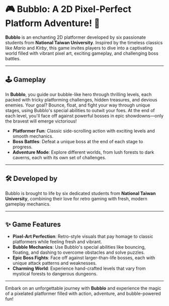 <!-- This template is the placeholder of our project -->
# 🎮 **Bubblo: A 2D Pixel-Perfect Platform Adventure!** 🌟

**Bubblo** is an enchanting 2D platformer developed by six passionate students from **National Taiwan University**. Inspired by the timeless classics like *Mario* and *Kirby*, this game invites players to dive into a captivating world filled with vibrant pixel art, exciting gameplay, and challenging boss battles.

---

## 🕹️ **Gameplay**

In **Bubblo**, you guide our bubble-like hero through thrilling levels, each packed with tricky platforming challenges, hidden treasures, and devious enemies. Your goal? Bounce, float, and fight your way through unique stages, using Bubblo's special abilities to outwit your foes. At the end of each level, you'll face off against powerful bosses in epic showdowns—only the bravest will emerge victorious!

- **Platformer Fun**: Classic side-scrolling action with exciting levels and smooth mechanics.
- **Boss Battles**: Defeat a unique boss at the end of each stage to progress.
- **Adventure Mode**: Explore different worlds, from lush forests to dark caverns, each with its own set of challenges.

---

## 🛠️ **Developed by**

Bubblo is brought to life by six dedicated students from **National Taiwan University**, combining their love for retro gaming with fresh, modern gameplay mechanics. 

---

## ✨ **Game Features**

- **Pixel-Art Perfection**: Retro-style visuals that pay homage to classic platformers while feeling fresh and vibrant.
- **Bubble Mechanics**: Use Bubblo's special abilities like bouncing, floating, and dashing to overcome obstacles and solve puzzles.
- **Epic Boss Fights**: Face off against larger-than-life bosses, each with unique attack patterns and weaknesses.
- **Charming World**: Experience hand-crafted levels that vary from mystical forests to dangerous dungeons.

---

Embark on an unforgettable journey with **Bubblo** and experience the magic of a pixelated platformer filled with action, adventure, and bubble-powered fun!

